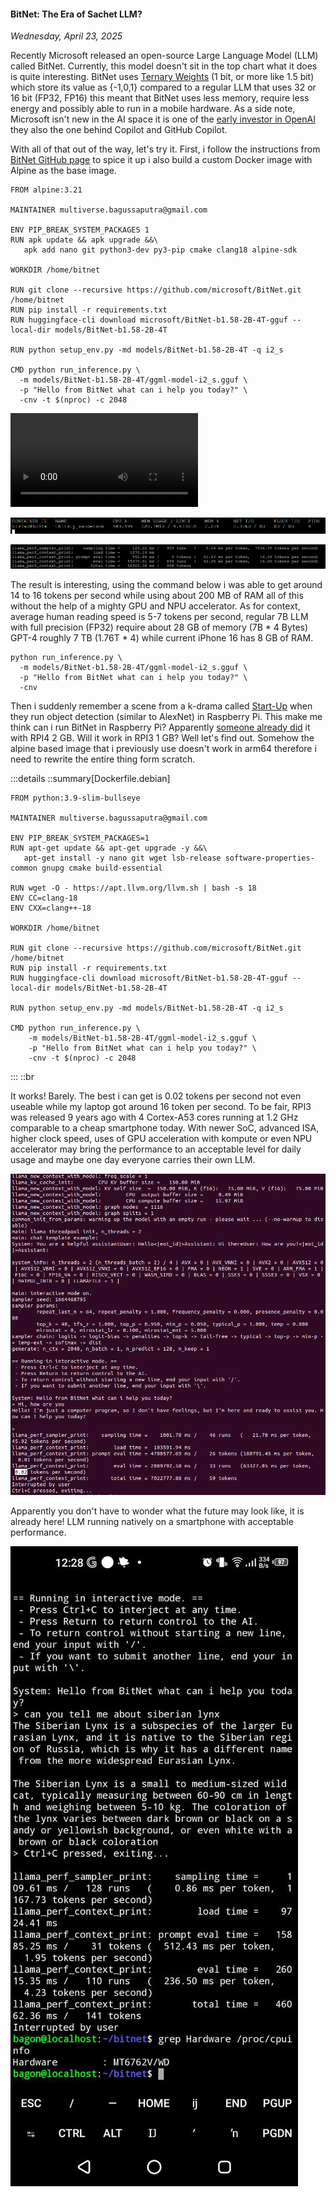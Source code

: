 #### BitNet: The Era of Sachet LLM?
_Wednesday, April 23, 2025_

Recently Microsoft released an open-source Large Language Model (LLM) called BitNet. 
Currently, this model doesn't sit in the top chart what it does is quite interesting. 
BitNet uses 
[Ternary Weights](https://arxiv.org/pdf/2402.17764) 
(1 bit, or more like 1.5 bit) which store its value as {-1,0,1} compared to a regular 
LLM that uses 32 or 16 bit (FP32, FP16) this meant that BitNet uses less memory, 
require less energy and possibly able to run in a mobile hardware. As a side note, 
Microsoft isn't new in the AI space it is one of the 
[early investor in OpenAI](https://openai.com/index/microsoft-invests-in-and-partners-with-openai/) 
they also the one behind Copilot and GitHub Copilot.

With all of that out of the way, let's try it. First, i follow the instructions from 
[BitNet GitHub page](https://github.com/microsoft/BitNet) to spice it up i also build 
a custom Docker image with Alpine as the base image.

```
FROM alpine:3.21

MAINTAINER multiverse.bagussaputra@gmail.com

ENV PIP_BREAK_SYSTEM_PACKAGES 1
RUN apk update && apk upgrade &&\
   apk add nano git python3-dev py3-pip cmake clang18 alpine-sdk

WORKDIR /home/bitnet

RUN git clone --recursive https://github.com/microsoft/BitNet.git /home/bitnet
RUN pip install -r requirements.txt
RUN huggingface-cli download microsoft/BitNet-b1.58-2B-4T-gguf --local-dir models/BitNet-b1.58-2B-4T

RUN python setup_env.py -md models/BitNet-b1.58-2B-4T -q i2_s

CMD python run_inference.py \
  -m models/BitNet-b1.58-2B-4T/ggml-model-i2_s.gguf \
  -p "Hello from BitNet what can i help you today?" \
  -cnv -t $(nproc) -c 2048
```

![video](./posts/2025-04-23-bitnet-the-era-of-sachet-llm/vid1.mp4)

![img_xl](./posts/2025-04-23-bitnet-the-era-of-sachet-llm/img1.png)

![img_xl](./posts/2025-04-23-bitnet-the-era-of-sachet-llm/img2.png)

The result is interesting, using the command below i was able to get around 14 to 16 
tokens per second while using about 200 MB of RAM all of this without the help of a 
mighty GPU and NPU accelerator. As for context, average human reading speed is 5-7 
tokens per second, regular 7B LLM with full precision (FP32) require about 28 GB of 
memory (7B * 4 Bytes) GPT-4 roughly 7 TB (1.76T * 4) while current iPhone 16 has 8 
GB of RAM.

```
python run_inference.py \
  -m models/BitNet-b1.58-2B-4T/ggml-model-i2_s.gguf \
  -p "Hello from BitNet what can i help you today?" \
  -cnv
```

Then i suddenly remember a scene from a k-drama called 
[Start-Up](https://www.imdb.com/title/tt12867810/)
when they run object detection (similar to AlexNet) in Raspberry Pi. This make me 
think can i run BitNet in Raspberry Pi? Apparently 
[someone already did](https://www.youtube.com/watch?v=3q_ItuNNpmY) 
it with RPI4 2 GB. Will it work in RPI3 1 GB? Well let's find out. Somehow the alpine 
based image that i previously use doesn't work in arm64 therefore i need to rewrite 
the entire thing form scratch.

:::details
::summary[Dockerfile.debian]
```
FROM python:3.9-slim-bullseye

MAINTAINER multiverse.bagussaputra@gmail.com

ENV PIP_BREAK_SYSTEM_PACKAGES=1
RUN apt-get update && apt-get upgrade -y &&\
   apt-get install -y nano git wget lsb-release software-properties-common gnupg cmake build-essential

RUN wget -O - https://apt.llvm.org/llvm.sh | bash -s 18
ENV CC=clang-18
ENV CXX=clang++-18

WORKDIR /home/bitnet

RUN git clone --recursive https://github.com/microsoft/BitNet.git /home/bitnet
RUN pip install -r requirements.txt
RUN huggingface-cli download microsoft/BitNet-b1.58-2B-4T-gguf --local-dir models/BitNet-b1.58-2B-4T

RUN python setup_env.py -md models/BitNet-b1.58-2B-4T -q i2_s

CMD python run_inference.py \
    -m models/BitNet-b1.58-2B-4T/ggml-model-i2_s.gguf \
    -p "Hello from BitNet what can i help you today?" \
    -cnv -t $(nproc) -c 2048
```
:::
::br

It works! Barely. The best i can get is 0.02 tokens per second not even useable while 
my laptop got around 16 token per second. To be fair, RPI3 was released 9 years ago 
with 4 Cortex-A53 cores running at 1.2 GHz comparable to a cheap smartphone today. 
With newer SoC, advanced ISA, higher clock speed, uses of GPU acceleration with 
kompute or even NPU accelerator may bring the performance to an acceptable level for 
daily usage and maybe one day everyone carries their own LLM.

![img_lg](./posts/2025-04-23-bitnet-the-era-of-sachet-llm/img3.png)

Apparently you don't have to wonder what the future may look like, it is already here! 
LLM running natively on a smartphone with acceptable performance.

![img_sm](./posts/2025-04-23-bitnet-the-era-of-sachet-llm/img4.jpg)